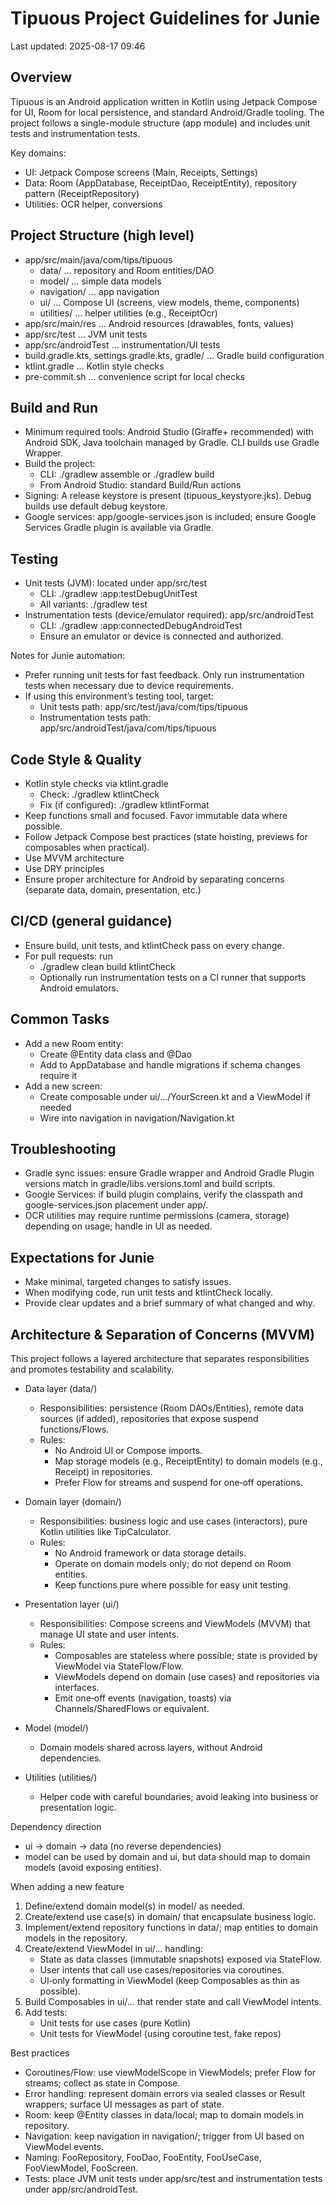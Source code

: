 # Tipuous Project Guidelines for Junie

Last updated: 2025-08-17 09:46

## Overview
Tipuous is an Android application written in Kotlin using Jetpack Compose for UI, Room for local persistence, and standard Android/Gradle tooling. The project follows a single-module structure (app module) and includes unit tests and instrumentation tests.

Key domains:
- UI: Jetpack Compose screens (Main, Receipts, Settings)
- Data: Room (AppDatabase, ReceiptDao, ReceiptEntity), repository pattern (ReceiptRepository)
- Utilities: OCR helper, conversions

## Project Structure (high level)
- app/src/main/java/com/tips/tipuous
  - data/ … repository and Room entities/DAO
  - model/ … simple data models
  - navigation/ … app navigation
  - ui/ … Compose UI (screens, view models, theme, components)
  - utilities/ … helper utilities (e.g., ReceiptOcr)
- app/src/main/res … Android resources (drawables, fonts, values)
- app/src/test … JVM unit tests
- app/src/androidTest … instrumentation/UI tests
- build.gradle.kts, settings.gradle.kts, gradle/ … Gradle build configuration
- ktlint.gradle … Kotlin style checks
- pre-commit.sh … convenience script for local checks

## Build and Run
- Minimum required tools: Android Studio (Giraffe+ recommended) with Android SDK, Java toolchain managed by Gradle. CLI builds use Gradle Wrapper.
- Build the project:
  - CLI: ./gradlew assemble or ./gradlew build
  - From Android Studio: standard Build/Run actions
- Signing: A release keystore is present (tipuous_keystyore.jks). Debug builds use default debug keystore.
- Google services: app/google-services.json is included; ensure Google Services Gradle plugin is available via Gradle.

## Testing
- Unit tests (JVM): located under app/src/test
  - CLI: ./gradlew :app:testDebugUnitTest
  - All variants: ./gradlew test
- Instrumentation tests (device/emulator required): app/src/androidTest
  - CLI: ./gradlew :app:connectedDebugAndroidTest
  - Ensure an emulator or device is connected and authorized.

Notes for Junie automation:
- Prefer running unit tests for fast feedback. Only run instrumentation tests when necessary due to device requirements.
- If using this environment’s testing tool, target:
  - Unit tests path: app/src/test/java/com/tips/tipuous
  - Instrumentation tests path: app/src/androidTest/java/com/tips/tipuous

## Code Style & Quality
- Kotlin style checks via ktlint.gradle
  - Check: ./gradlew ktlintCheck
  - Fix (if configured): ./gradlew ktlintFormat
- Keep functions small and focused. Favor immutable data where possible.
- Follow Jetpack Compose best practices (state hoisting, previews for composables when practical).
- Use MVVM architecture
- Use DRY principles
- Ensure proper architecture for Android by separating concerns (separate data, domain, presentation, etc.)

## CI/CD (general guidance)
- Ensure build, unit tests, and ktlintCheck pass on every change.
- For pull requests: run
  - ./gradlew clean build ktlintCheck
  - Optionally run instrumentation tests on a CI runner that supports Android emulators.

## Common Tasks
- Add a new Room entity:
  - Create @Entity data class and @Dao
  - Add to AppDatabase and handle migrations if schema changes require it
- Add a new screen:
  - Create composable under ui/.../YourScreen.kt and a ViewModel if needed
  - Wire into navigation in navigation/Navigation.kt

## Troubleshooting
- Gradle sync issues: ensure Gradle wrapper and Android Gradle Plugin versions match in gradle/libs.versions.toml and build scripts.
- Google Services: if build plugin complains, verify the classpath and google-services.json placement under app/.
- OCR utilities may require runtime permissions (camera, storage) depending on usage; handle in UI as needed.

## Expectations for Junie
- Make minimal, targeted changes to satisfy issues.
- When modifying code, run unit tests and ktlintCheck locally.
- Provide clear updates and a brief summary of what changed and why.

## Architecture & Separation of Concerns (MVVM)

This project follows a layered architecture that separates responsibilities and promotes testability and scalability.

- Data layer (data/)
  - Responsibilities: persistence (Room DAOs/Entities), remote data sources (if added), repositories that expose suspend functions/Flows.
  - Rules:
    - No Android UI or Compose imports.
    - Map storage models (e.g., ReceiptEntity) to domain models (e.g., Receipt) in repositories.
    - Prefer Flow for streams and suspend for one‑off operations.

- Domain layer (domain/)
  - Responsibilities: business logic and use cases (interactors), pure Kotlin utilities like TipCalculator.
  - Rules:
    - No Android framework or data storage details.
    - Operate on domain models only; do not depend on Room entities.
    - Keep functions pure where possible for easy unit testing.

- Presentation layer (ui/)
  - Responsibilities: Compose screens and ViewModels (MVVM) that manage UI state and user intents.
  - Rules:
    - Composables are stateless where possible; state is provided by ViewModel via StateFlow/Flow.
    - ViewModels depend on domain (use cases) and repositories via interfaces.
    - Emit one‑off events (navigation, toasts) via Channels/SharedFlows or equivalent.

- Model (model/)
  - Domain models shared across layers, without Android dependencies.

- Utilities (utilities/)
  - Helper code with careful boundaries; avoid leaking into business or presentation logic.

Dependency direction
- ui -> domain -> data (no reverse dependencies)
- model can be used by domain and ui, but data should map to domain models (avoid exposing entities).

When adding a new feature
1. Define/extend domain model(s) in model/ as needed.
2. Create/extend use case(s) in domain/ that encapsulate business logic.
3. Implement/extend repository functions in data/; map entities to domain models in the repository.
4. Create/extend ViewModel in ui/... handling:
   - State as data classes (immutable snapshots) exposed via StateFlow.
   - User intents that call use cases/repositories via coroutines.
   - UI‑only formatting in ViewModel (keep Composables as thin as possible).
5. Build Composables in ui/... that render state and call ViewModel intents.
6. Add tests:
   - Unit tests for use cases (pure Kotlin)
   - Unit tests for ViewModel (using coroutine test, fake repos)

Best practices
- Coroutines/Flow: use viewModelScope in ViewModels; prefer Flow for streams; collect as state in Compose.
- Error handling: represent domain errors via sealed classes or Result wrappers; surface UI messages as part of state.
- Room: keep @Entity classes in data/local; map to domain models in repository.
- Navigation: keep navigation in navigation/; trigger from UI based on ViewModel events.
- Naming: FooRepository, FooDao, FooEntity, FooUseCase, FooViewModel, FooScreen.
- Tests: place JVM unit tests under app/src/test and instrumentation tests under app/src/androidTest.
